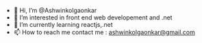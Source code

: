 - 👋 Hi, I’m @Ashwinkolgaonkar
- 👀 I’m interested in  front end web developement and .net
- 🌱 I’m currently learning reactjs,.net 
- 📫 How to reach me 
contact me : ashwinkolgaonkar@gmail.com

<!---
Ashwinkolgaonkar/Ashwinkolgaonkar is a ✨ special ✨ repository because its `README.md` (this file) appears on your GitHub profile.
You can click the Preview link to take a look at your changes.
--->
